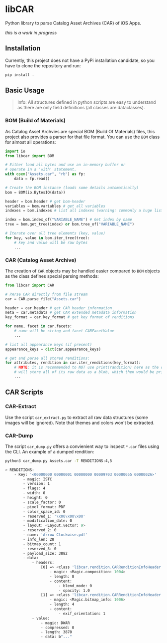 # libCAR
Python library to parse Catalog Asset Archives (CAR) of iOS Apps.

*this is a work in progress*

## Installation

Currently, this project does not have a PyPi installation candidate, so you have to clone the repository and run:
```bash
pip install .
```

## Basic Usage

> Info: All structures defined in python scripts are easy to understand as there are only field definitions (all classes are dataclasses).

### BOM (Build of Materials)

As Catalog Asset Archvies are special BOM (Build Of Materials) files, this project also provides a parser
for that file format. You can use the `BOM` class for almost all operations:

```python
import io
from libcar import BOM

# Either load all bytes and use an in-memory buffer or
# operate in a 'with' statement.
with open("Assets.car", "rb") as fp:
    data = fp.read()

# Create the BOM instance (loads some details automatically)
bom = BOM(io.BytesIO(data))

header = bom.header # get bom-header
variables = bom.variables # get all variables
indexes = bom.indexes # list all indexes (warning: commonly a huge list)

index = bom.index_of("VARIABLE_NAME") # Get index by name
tree = bom.get_tree(index) or bom.tree_of("VARIABLE_NAME")

# Iterate over all tree elements (key, value)
for key, value in bom.iter_tree(tree):
    # key and value will be raw bytes
    ...
```

### CAR (Catalog Asset Archive)

The creation of `CAR` objects may be handled easier compared to `BOM` objects as the class defines special parsing methods:

```python
from libcar import CAR

# PArse CAR directly from file stream
car = CAR.parse_file("Assets.car")

header = car.header # get CAR header information
meta = car.metadata # get CAR extended metadata information
key_format = car.key_format # get key format of renditions

for name, facet in car.facets:
    # name will be string and facet CARFacetValue
    ...

# list all appearance keys (if present)
appearance_keys = dict(car.appearance_keys)

# get and parse all stored renditions:
for attributes, rendition in car.iter_renditions(key_format):
    # NOTE: it is recommended to NOT use print(randition) here as the object
    # will store all of its raw data as a blob, which then would be printed
    ...
```


## CAR Scripts

### CAR-Extract

Use the script `car_extract.py` to extract all raw data structures (some images will be ignored). Note that themes and colors won't be extracted.

### CAR-Dump

The script `car_dump.py` offers a convienient way to inspect `*.car` files using the CLI. An example  of a dumped rendition:

```bash
python3 car_dump.py Assets.car -T RENDITIONS:4,5

> RENDITIONS:
    - Key: '<00000000 00000001 00000000 00009703 00000055 0000002A>'
        - magic: ISTC
        - version: 1
        - flags: 4
        - width: 0
        - height: 0
        - scale_factor: 0
        - pixel_format: PDF
        - color_space_id: 0
        - reserved_1: '\x00\x00\x00'
        - modification_date: 0
        - layout: <Layout.vector: 9>
        - reserved_2: 0
        - name: 'Arrow Clockwise.pdf'
        - info_len: 28
        - bitmap_count: 1
        - reserved_3: 0
        - payload_size: 3882
        - data:
            - headers:
                [0] => <class 'libcar.rendition.CARRenditionInfoHeader'>
                    - magic: <Magic.composition: 1004>
                    - length: 8
                    - content:
                        - blend_mode: 0
                        - opacity: 1.0
                [1] => <class 'libcar.rendition.CARRenditionInfoHeader'>
                    - magic: <Magic.bitmap_info: 1006>
                    - length: 4
                    - content:
                        - exif_orientation: 1
            - value:
                - magic: DWAR
                - compressed: 0
                - length: 3870
                - data: b"..."
```
